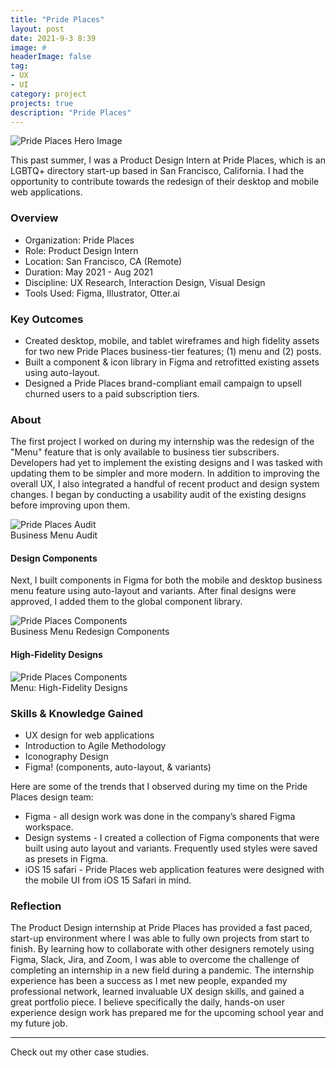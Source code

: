 ```yaml
---
title: "Pride Places"
layout: post
date: 2021-9-3 8:39
image: #
headerImage: false
tag:
- UX
- UI
category: project
projects: true
description: "Pride Places"
---
```


<img src="http://nicholasgiles.com/assets/images/prideplaces/pp-hero-mockup.jpg" class="bigger-image" alt="Pride Places Hero Image" />

This past summer, I was a Product Design Intern at Pride Places, which is an LGBTQ+ directory start-up based in San Francisco, California. I had the opportunity to contribute towards the redesign of their desktop and mobile web applications.

### Overview
* Organization: Pride Places
* Role: Product Design Intern
* Location: San Francisco, CA (Remote)
* Duration: May 2021 - Aug 2021
* Discipline: UX Research, Interaction Design, Visual Design
* Tools Used: Figma, Illustrator, Otter.ai

### Key Outcomes
* Created desktop, mobile, and tablet wireframes and high fidelity assets for two new Pride Places business-tier features; (1) menu and (2) posts.
* Built a component & icon library in Figma and retrofitted existing assets using auto-layout.
* Designed a Pride Places brand-compliant email campaign to upsell churned users to a paid subscription tiers.

### About
The first project I worked on during my internship was the redesign of the "Menu" feature that is only available to business tier subscribers. Developers had yet to implement the existing designs and I was tasked with updating them to be simpler and more modern. In addition to improving the overall UX, I also integrated a handful of recent product and design system changes. I began by conducting a usability audit of the existing designs before improving upon them.

<img src="http://nicholasgiles.com/assets/images/prideplaces/menu_audit.png" alt="Pride Places Audit" />
<figcaption class="caption">Business Menu Audit</figcaption>

#### Design Components
Next, I built components in Figma for both the mobile and desktop business menu feature using auto-layout and variants. After final designs were approved, I added them to the global component library.

<img src="http://nicholasgiles.com/assets/images/prideplaces/menu_components.png" class="bigger-image" alt="Pride Places Components" />
<figcaption class="caption">Business Menu Redesign Components</figcaption>

#### High-Fidelity Designs
<img src="http://nicholasgiles.com/assets/images/prideplaces/menu_hero.png" class="bigger-image" alt="Pride Places Components" />
<figcaption class="caption">Menu: High-Fidelity Designs</figcaption>

### Skills & Knowledge Gained
* UX design for web applications
* Introduction to Agile Methodology
* Iconography Design
* Figma! (components, auto-layout, & variants)

Here are some of the trends that I observed during my time on the Pride Places design team:
* Figma - all design work was done in the company’s shared Figma workspace.
* Design systems - I created a collection of Figma components that were built using auto layout and variants. Frequently used styles were saved as presets in Figma.
* iOS 15 safari - Pride Places web application features were designed with the mobile UI from iOS 15 Safari in mind.

### Reflection
The Product Design internship at Pride Places has provided a fast paced, start-up environment where I was able to fully own projects from start to finish. By learning how to collaborate with other designers remotely using Figma, Slack, Jira, and Zoom, I was able to overcome the challenge of completing an internship in a new field during a pandemic. The internship experience has been a success as I met new people, expanded my professional network, learned invaluable UX design skills, and gained a great portfolio piece. I believe specifically the daily, hands-on user experience design work has prepared me for the upcoming school year and my future job.

---

Check out my other <span class="evidence"><a href="https://nicholasgiles.com/
" style="text-decoration: none">case studies</a></span>.
